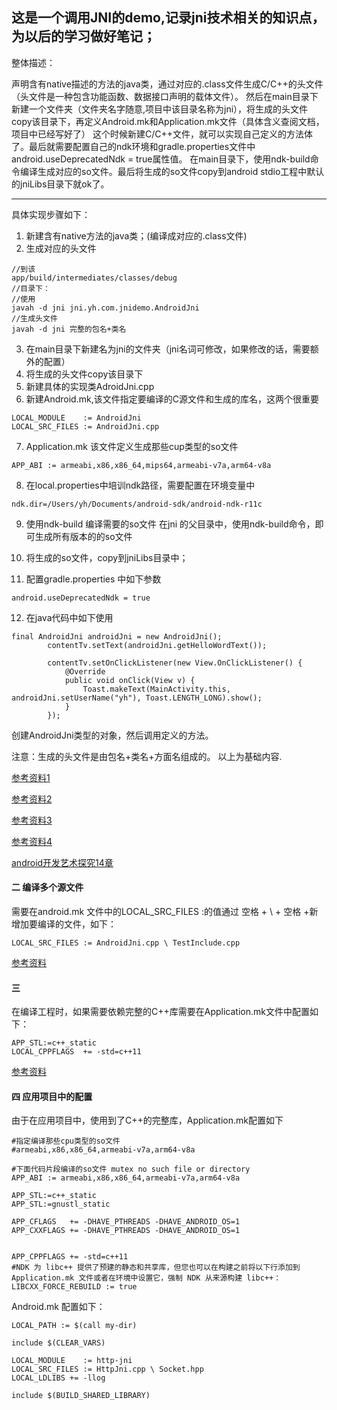 这是一个调用JNI的demo,记录jni技术相关的知识点，为以后的学习做好笔记；
----
整体描述：

声明含有native描述的方法的java类，通过对应的.class文件生成C/C++的头文件（头文件是一种包含功能函数、数据接口声明的载体文件）。
然后在main目录下新建一个文件夹（文件夹名字随意,项目中该目录名称为jni），将生成的头文件copy该目录下，再定义Android.mk和Application.mk文件（具体含义查阅文档，项目中已经写好了）
这个时候新建C/C++文件，就可以实现自己定义的方法体了。最后就需要配置自己的ndk环境和gradle.properties文件中android.useDeprecatedNdk = true属性值。
在main目录下，使用ndk-build命令编译生成对应的so文件。最后将生成的so文件copy到android stdio工程中默认的jniLibs目录下就ok了。

------
具体实现步骤如下：
1. 新建含有native方法的java类；(编译成对应的.class文件)
2. 生成对应的头文件
```
//到该
app/build/intermediates/classes/debug
//目录下：
//使用
javah -d jni jni.yh.com.jnidemo.AndroidJni
//生成头文件
javah -d jni 完整的包名+类名
```
3. 在main目录下新建名为jni的文件夹（jni名词可修改，如果修改的话，需要额外的配置）
4. 将生成的头文件copy该目录下
5. 新建具体的实现类AdroidJni.cpp
6. 新建Android.mk,该文件指定要编译的C源文件和生成的库名，这两个很重要
```
LOCAL_MODULE    := AndroidJni
LOCAL_SRC_FILES := AndroidJni.cpp
```
7. Application.mk 该文件定义生成那些cup类型的so文件
```
APP_ABI := armeabi,x86,x86_64,mips64,armeabi-v7a,arm64-v8a
```

8. 在local.properties中培训ndk路径，需要配置在环境变量中
```
ndk.dir=/Users/yh/Documents/android-sdk/android-ndk-r11c
```

9. 使用ndk-build 编译需要的so文件
在jni 的父目录中，使用ndk-build命令，即可生成所有版本的的so文件

10. 将生成的so文件，copy到jniLibs目录中；

11. 配置gradle.properties 中如下参数
```
android.useDeprecatedNdk = true
```
12. 在java代码中如下使用
```
final AndroidJni androidJni = new AndroidJni();
        contentTv.setText(androidJni.getHelloWordText());

        contentTv.setOnClickListener(new View.OnClickListener() {
            @Override
            public void onClick(View v) {
                Toast.makeText(MainActivity.this, androidJni.setUserName("yh"), Toast.LENGTH_LONG).show();
            }
        });

```
创建AndroidJni类型的对象，然后调用定义的方法。


注意：生成的头文件是由包名+类名+方面名组成的。
以上为基础内容.
 
 [参考资料1](http://www.jianshu.com/p/aba734d5b5cd)
 
 [参考资料2](http://www.cnblogs.com/eddy-he/archive/2012/08/08/2628676.html)
 
 [参考资料3](http://www.cnblogs.com/wi100sh/p/5178668.html)
 
 [参考资料4](http://www.xpabc.com/xpabc/article/show/189.htm)
 
 [android开发艺术探究14章]()


#### 二 编译多个源文件
需要在android.mk 文件中的LOCAL_SRC_FILES :的值通过 空格 + \ + 空格 +新增加要编译的文件，如下：
 ```
LOCAL_SRC_FILES := AndroidJni.cpp \ TestInclude.cpp
```
[参考资料](http://www.eoeandroid.com/blog-1179893-48781.html)

#### 三
在编译工程时，如果需要依赖完整的C++库需要在Application.mk文件中配置如下：

```
APP_STL:=c++_static
LOCAL_CPPFLAGS  += -std=c++11
```

[参考资料](http://stackoverflow.com/questions/32188853/ndk-not-identifying-certain-header-files-like-mutex-and-future)


#### 四 应用项目中的配置
 由于在应用项目中，使用到了C++的完整库，Application.mk配置如下
 ```
 #指定编译那些cpu类型的so文件
 #armeabi,x86,x86_64,armeabi-v7a,arm64-v8a
 
 #下面代码片段编译的so文件 mutex no such file or directory
 APP_ABI := armeabi,x86,x86_64,armeabi-v7a,arm64-v8a
 
 APP_STL:=c++_static
 APP_STL:=gnustl_static
 
 APP_CFLAGS   += -DHAVE_PTHREADS -DHAVE_ANDROID_OS=1
 APP_CXXFLAGS += -DHAVE_PTHREADS -DHAVE_ANDROID_OS=1
 
 
 APP_CPPFLAGS += -std=c++11
 #NDK 为 libc++ 提供了预建的静态和共享库，但您也可以在构建之前将以下行添加到 Application.mk 文件或者在环境中设置它，强制 NDK 从来源构建 libc++：
 LIBCXX_FORCE_REBUILD := true
 ```
 
 Android.mk 配置如下：
 ```
 LOCAL_PATH := $(call my-dir)
 
 include $(CLEAR_VARS)
 
 LOCAL_MODULE    := http-jni
 LOCAL_SRC_FILES := HttpJni.cpp \ Socket.hpp
 LOCAL_LDLIBS += -llog
 
 include $(BUILD_SHARED_LIBRARY)

 ```
